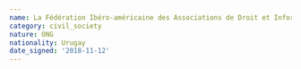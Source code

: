 ```yaml
---
name: La Fédération Ibéro-américaine des Associations de Droit et Informatique (FIADI)
category: civil_society
nature: ONG
nationality: Urugay
date_signed: '2018-11-12'
---
```

    